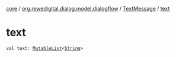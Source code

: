 [core](../../index.md) / [org.rewedigital.dialog.model.dialogflow](../index.md) / [TextMessage](index.md) / [text](./text.md)

# text

`val text: `[`MutableList`](https://kotlinlang.org/api/latest/jvm/stdlib/kotlin.collections/-mutable-list/index.html)`<`[`String`](https://kotlinlang.org/api/latest/jvm/stdlib/kotlin/-string/index.html)`>`